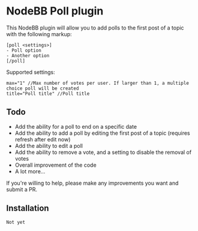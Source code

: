 # NodeBB Poll plugin

This NodeBB plugin will allow you to add polls to the first post of a topic with the following markup:

    [poll <settings>]
    - Poll option
    - Another option
    [/poll]

Supported settings:

    max="1" //Max number of votes per user. If larger than 1, a multiple choice poll will be created
    title="Poll title" //Poll title

## Todo

- Add the ability for a poll to end on a specific date
- Add the ability to add a poll by editing the first post of a topic (requires refresh after edit now)
- Add the ability to edit a poll
- Add the ability to remove a vote, and a setting to disable the removal of votes
- Overall improvement of the code
- A lot more...

If you're willing to help, please make any improvements you want and submit a PR.

## Installation

    Not yet
